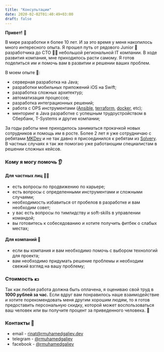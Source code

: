 ```yaml
---
title: "Консультации"
date: 2020-02-02T01:40:49+03:00
draft: false
---
```


**Привет!** 🙌

В мире разработки я более 10 лет. И за это время у меня накопилось много интересного опыта. Я прошел путь от рядового Junior 👶 разработчика до CTO 🧙‍♂️ небольшой региональной IT компании. В ходе развития компания, мне приходилось расти самому. Я готов поделиться им и помочь вам в развитии и решении ваших проблем.

В моем опыте 🤯:

- серверная разработка на Java;
- разработки мобильных приложений iOS на Swift;
- разработка сложных архитектур;
- автоматизация процессов;
- разработка интеграционных решений;
- работа с OPS инструментами ([Ansible](https://www.ansible.com/), [terraform](https://www.terraform.io/), [docker](https://www.docker.com/), etc);
- менторинг в Java разработке с успешным трудоустройством в Сбербанк, T-Systems и другие компании;

За годы работы мне приходилось заниматься прокачкой новых сотрудников и помощь им в росте. Более 2 лет я уже сотрудничаю с ребятами [MKDev](https://mkdev.me/mentors/rmuhamedgaliev) и не так давно я присоединился к ребятам из [Solvery](https://solvery.io/mentor/rinat_muhamedgaliev). В частных случаях я так же помогаю уже работающим специалистам в решении сложных кейсов.

### Кому я могу помочь 👂

#### Для частных лиц 👨‍💻

- есть вопросы по продвижению по карьере;
- есть вопросы с определенными инструментами и сложными случаями;
- необходимость избавиться от пробелов в разработке и вам необходим совет;
- у вас есть вопросы по тимлидству и soft-skills в управлении командой;
- вы готовитесь к собеседованию и хотите получить фитбек о слабых местах;

#### Для компаний 💼

- если вы компания и вам необходимо помочь с выбором технологий для проекта;
- вам необходимо придумать решение проблемы и необходим свежий взгляд на вашу проблему;

### Стоимость 💶

Так как любая работа должна быть оплачена, я оцениваю свой труд в **1000 рублей за час.** Если вдруг вам понравилось наше взаимодействие и хотите порекомендовать меня другим хорошим людям, то я готов предоставить персональную скидку, которой может воспользоваться ваш человек или вы получите процент за приведенного человека. 💸

### Контакты 💬

- email - [rinat@rmuhamedgaliev.dev](mailto:rinat@rmuhamedgaliev.dev)
- telegram - [@rmuhamedgaliev](https://t.me/rmuhamedgaliev)
- facebook - [@rmuhamedgaliev](https://www.facebook.com/rmuhamedgaliev/)



